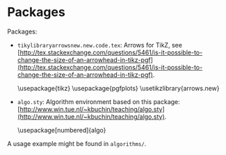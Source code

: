 # Packages

Packages:

* `tikylibraryarrowsnew.new.code.tex`: Arrows for TikZ, see [http://tex.stackexchange.com/questions/5461/is-it-possible-to-change-the-size-of-an-arrowhead-in-tikz-pgf](http://tex.stackexchange.com/questions/5461/is-it-possible-to-change-the-size-of-an-arrowhead-in-tikz-pgf).

    \usepackage{tikz}
    \usepackage{pgfplots}
    \usetikzlibrary{arrows.new}
    
* `algo.sty`: Algorithm environment based on this package: [http://www.win.tue.nl/~kbuchin/teaching/algo.sty](http://www.win.tue.nl/~kbuchin/teaching/algo.sty).

    \usepackage[numbered]{algo}
    
A usage example might be found in `algorithms/`.
